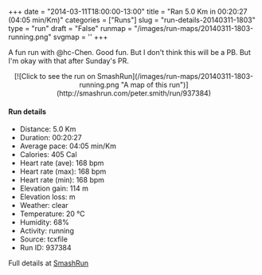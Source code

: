 +++
date = "2014-03-11T18:00:00-13:00"
title = "Ran 5.0 Km in 00:20:27 (04:05 min/Km)"
categories = ["Runs"]
slug = "run-details-20140311-1803"
type = "run"
draft = "False"
runmap = "/images/run-maps/20140311-1803-running.png"
svgmap = '<polyline points="94 78, 92 77, 87 77, 79 81, 67 96, 52 100, 44 97, 37 97, 39 82, 3 72, 16 36, 30 22, 40 13, 54 1, 64 0, 67 4, 26 42, 65 5, 68 2, 65 0, 53 2, 18 36, 3 71, 38 82, 36 93, 49 100, 68 95, 78 83, 94 77, 97 72">'
+++

A fun run with @hc-Chen. Good fun. But I don't think this will be a PB. But I'm okay with that after Sunday's PR. 



<!--more-->

<center>
[![Click to see the run on SmashRun](/images/run-maps/20140311-1803-running.png "A map of this run")](http://smashrun.com/peter.smith/run/937384)
</center>

#### Run details

* Distance: 5.0 Km
* Duration: 00:20:27
* Average pace: 04:05 min/Km
* Calories: 405 Cal
* Heart rate (ave): 168 bpm
* Heart rate (max): 168 bpm
* Heart rate (min): 168 bpm
* Elevation gain: 114 m
* Elevation loss:  m
* Weather: clear
* Temperature: 20 &deg;C
* Humidity: 68%
* Activity: running
* Source: tcxfile
* Run ID: 937384

Full details at [SmashRun](http://smashrun.com/peter.smith/run/937384)